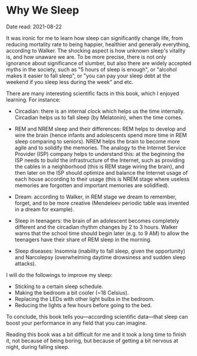 # Why We Sleep

Date read: 2021-08-22

It was ironic for me to learn how sleep can significantly change life, from reducing mortality rate to being happier, healthier and generally everything, according to Walker. The shocking aspect is how unknown sleep's vitality is, and how unaware we are. To be more precise, there is not only ignorance about significance of slumber, but also there are widely accepted myths in the society, such as "5 hours of sleep is enough", or "alcohol makes it easier to fall sleep", or "you can pay your sleep debt at the weekend if you sleep less during the week" and etc.

There are many interesting scientific facts in this book, which I enjoyed learning. For instance:

* Circadian: there is an internal clock which helps us the time internally. Circadian helps us to fall sleep (by Melatonin), when the time comes.

* REM and NREM sleep and their differences: REM helps to develop and wire the brain (hence infants and adolescents spend more time in REM sleep comparing to seniors). NREM helps the brain to become more agile and to solidify the memories. The analogy to the Internet Service Provider (ISP) company helps to understand this: at the beginning the ISP needs to build the infrastructure of the Internet, such as providing the cables in a neighborhood (this is REM stage wiring the brain), and then later on the ISP should optimize and balance the Internet usage of each house according to their usage (this is NREM stage where useless memories are forgotten and important memories are solidified).

* Dream: according to Walker, in REM stage we dream to remember, forget, and to be more creative (Mendeleev periodic table was invented in a dream for example).

* Sleep in teenagers: the brain of an adolescent becomes completely different and the circadian rhythm changes by 2 to 3 hours. Walker warns that the school time should begin later (e.g. to 9 AM) to allow the teenagers have their share of REM sleep in the morning.

* Sleep diseases: Insomnia (inability to fall sleep, given the opportunity) and Narcolepsy (overwhelming daytime drowsiness and sudden sleep attacks).

I will do the followings to improve my sleep:
* Sticking to a certain sleep schedule.
* Making the bedroom a bit cooler (~18 Celsius).
* Replacing the LEDs with other light bulbs in the bedroom.
* Reducing the lights a few hours before going to the bed.

To conclude, this book tells you—according scientific data—that sleep can boost your performance in any field that you can imagine.

Reading this book was a bit difficult for me and it took a long time to finish it, not because of being boring, but because of getting a bit nervous at night, during falling sleep.
